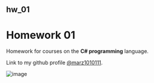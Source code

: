 ## hw_01
# Homework 01

Homework for courses on the **C# programming** language.

Link to my github profile [@marz1010111](https://github.com/marz1010111).

![image](https://github.com/marz1010111/hw_01/assets/118899868/f5687cca-d895-4277-b3ed-efdd5158979c)

